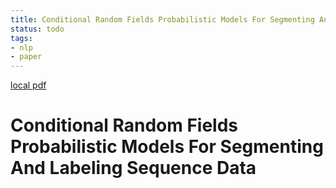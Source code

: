 ```yaml
---
title: Conditional Random Fields Probabilistic Models For Segmenting And Labeling Sequence Data
status: todo
tags:
- nlp
- paper
---
```


[local pdf](../../../pdfs/conditional-random-fields-probabilistic-models-for-segmenting-and-labeling-sequence-data.pdf)

# Conditional Random Fields Probabilistic Models For Segmenting And Labeling Sequence Data

